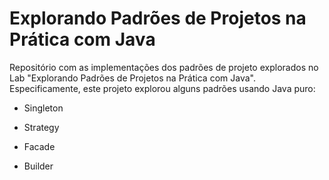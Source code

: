# Explorando Padrões de Projetos na Prática com Java



Repositório com as implementações dos padrões de projeto explorados no Lab "Explorando Padrões de Projetos na Prática com Java". Especificamente, este projeto explorou alguns padrões usando Java puro:

 - Singleton

 - Strategy

 - Facade
  
 - Builder

